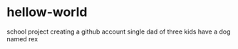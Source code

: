 # hellow-world
school project
creating a github account
single dad of three kids
have a dog named rex
